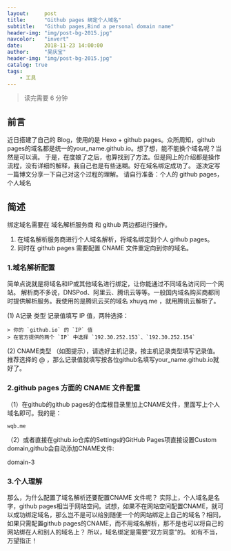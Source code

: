 ```yaml
---
layout:     post
title:      "Github pages 绑定个人域名"
subtitle:   "Github pages,Bind a personal domain name"
header-img: "img/post-bg-2015.jpg"
navcolor:   "invert"
date:       2018-11-23 14:00:00
author:     "吴庆宝"
header-img: "img/post-bg-2015.jpg"
catalog: true
tags:
    - 工具
---
```



> 读完需要 6 分钟


## 前言
近日搭建了自己的 Blog，使用的是 Hexo + github pages。众所周知，github pages的域名都是统一的your_name.github.io。想了想，能不能换个域名呢？当然是可以滴。
于是，在度娘了之后，也算找到了方法。但是网上的介绍都是操作流程，没有详细的解释，我自己也是有些迷糊。好在域名绑定成功了。
遂决定写一篇博文分享一下自己对这个过程的理解。
请自行准备：个人的 github pages，个人域名

## 简述
绑定域名需要在 域名解析服务商 和 github 两边都进行操作。

1. 在域名解析服务商进行个人域名解析，将域名绑定到个人 github pages。
2. 同时在 github pages 需要配置 CNAME 文件重定向到你的域名。

### 1.域名解析配置
简单点说就是将域名和IP或其他域名进行绑定，让你能通过不同域名访问同一个网站。
解析商不多说，DNSPod、阿里云、腾讯云等等。一般国内域名购买商都同时提供解析服务。我使用的是腾讯云买的域名 xhuyq.me ，就用腾讯云解析了。

(1) A记录 类型 记录值填写 IP 值，两种选择：
```
> 你的 `github.io` 的 `IP` 值
> 在官方提供的两个 `IP` 中选择 `192.30.252.153`、`192.30.252.154`
```
(2) CNAME类型 （如图提示），请选好主机记录，按主机记录类型填写记录值。推荐选择的 @ ，那么记录值就填写按各位github名填写your_name.github.io就好了。

### 2.github pages 方面的 CNAME 文件配置
（1）在github的github pages的仓库根目录里加上CNAME文件，里面写上个人域名即可。我的是：
```
wqb.me
```
（2）或者直接在github.io仓库的Settings的GitHub Pages项直接设置Custom domain,github会自动添加CNAME文件:

domain-3

### 3.个人理解
那么，为什么配置了域名解析还要配置CNAME 文件呢？
实际上，个人域名是名字，github pages相当于网站空间。试想，如果不在网站空间配置CNAME，就可以成功绑定域名，那么岂不是可以给别随便一个的网站绑定上自己的域名？相同，如果只需配置github pages的CNAME，而不用域名解析，那不是也可以将自己的网站绑在人和别人的域名上？
所以，域名绑定是需要“双方同意”的。
如有不当，万望指正！